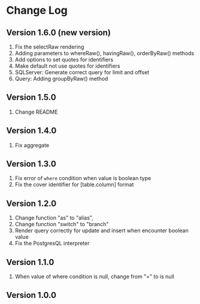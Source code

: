 # Change Log

## Version 1.6.0 (new version)

1. Fix the selectRaw rendering
2. Adding parameters to whereRaw(), havingRaw(), orderByRaw() methods
3. Add options to set quotes for identifiers
4. Make default not use quotes for identifiers
5. SQLServer: Generate correct query for limit and offset
6. Query: Adding groupByRaw() method

## Version 1.5.0

1. Change README

## Version 1.4.0

1. Fix aggregate

## Version 1.3.0

1. Fix error of `where` condition when value is boolean type
2. Fix the cover identifier for [table.column] format

## Version 1.2.0

1. Change function "as" to "alias",
2. Change function "switch" to "branch"
3. Render query correctly for update and insert when encounter boolean value
4. Fix the PostgresQL interpreter


## Version 1.1.0

1. When value of where condition is null, change from "=" to is null

## Version 1.0.0